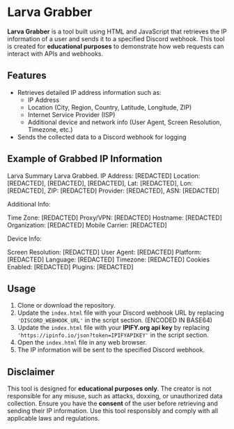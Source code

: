 # Larva Grabber

**Larva Grabber** is a tool built using HTML and JavaScript that retrieves the IP information of a user and sends it to a specified Discord webhook. This tool is created for **educational purposes** to demonstrate how web requests can interact with APIs and webhooks.

## Features

- Retrieves detailed IP address information such as:
  - IP Address
  - Location (City, Region, Country, Latitude, Longitude, ZIP)
  - Internet Service Provider (ISP)
  - Additional device and network info (User Agent, Screen Resolution, Timezone, etc.)
- Sends the collected data to a Discord webhook for logging

## Example of Grabbed IP Information

Larva Summary Larva Grabbed. IP Address: [REDACTED] Location: [REDACTED], [REDACTED], [REDACTED], Lat: [REDACTED], Lon: [REDACTED], ZIP: [REDACTED] Provider: [REDACTED], ASN: [REDACTED]

Additional Info:

Time Zone: [REDACTED] Proxy/VPN: [REDACTED] Hostname: [REDACTED] Organization: [REDACTED] Mobile Carrier: [REDACTED]

Device Info:

Screen Resolution: [REDACTED] User Agent: [REDACTED] Platform: [REDACTED] Language: [REDACTED] Timezone: [REDACTED] Cookies Enabled: [REDACTED] Plugins: [REDACTED]

## Usage

1. Clone or download the repository.
2. Update the `index.html` file with your Discord webhook URL by replacing `'DISCORD_WEBHOOK_URL'` in the script section. (ENCODED IN BASE64)
3. Update the `index.html` file with your **IPIFY.org api key** by replacing `'https://ipinfo.io/json?token=IPIFYAPIKEY'` in the script section.
4. Open the `index.html` file in any web browser.
5. The IP information will be sent to the specified Discord webhook.

## Disclaimer

This tool is designed for **educational purposes only**. The creator is not responsible for any misuse, such as attacks, doxxing, or unauthorized data collection. Ensure you have the **consent** of the user before retrieving and sending their IP information. Use this tool responsibly and comply with all applicable laws and regulations.

